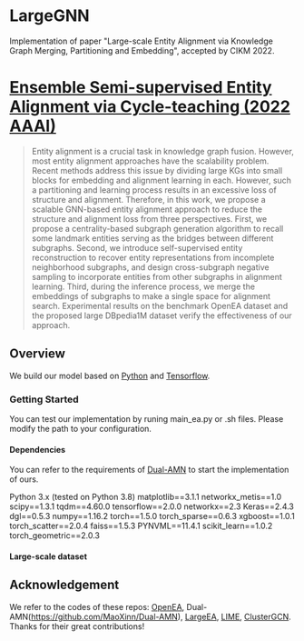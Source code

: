 # LargeGNN
Implementation of paper "Large-scale Entity Alignment via Knowledge Graph Merging, Partitioning and Embedding", accepted by CIKM 2022.

# [Ensemble Semi-supervised Entity Alignment via Cycle-teaching (2022 AAAI)](https://arxiv.org/pdf/2208.11125.pdf)

> Entity alignment is a crucial task in knowledge graph fusion. However, most entity alignment approaches have the scalability problem. Recent methods address this issue by dividing large KGs into small blocks for embedding and alignment learning in each. However, such a partitioning and learning process results in an excessive loss of structure and alignment. Therefore, in this work, we propose a scalable GNN-based entity alignment approach to reduce the structure and alignment loss from three perspectives. First, we propose a centrality-based subgraph generation algorithm to recall some landmark entities serving as the bridges between different subgraphs. Second, we introduce self-supervised entity reconstruction to recover entity representations from incomplete neighborhood subgraphs, and design cross-subgraph negative sampling to incorporate entities from other subgraphs in alignment learning. Third,
during the inference process, we merge the embeddings of subgraphs to make a single space for alignment search. Experimental results on the benchmark OpenEA dataset and the proposed large DBpedia1M dataset verify the effectiveness of our approach.


## Overview

We build our model based on [Python](https://www.python.org/) and [Tensorflow](https://www.tensorflow.org/). 

### Getting Started
You can test our implementation by runing main_ea.py or .sh files. Please modify the path to your configuration. 

#### Dependencies
You can refer to the requirements of [Dual-AMN](https://github.com/MaoXinn/Dual-AMN) to start the implementation of ours.

Python 3.x (tested on Python 3.8)
matplotlib==3.1.1
networkx_metis==1.0
scipy==1.3.1
tqdm==4.60.0
tensorflow==2.0.0
networkx==2.3
Keras==2.4.3
dgl==0.5.3
numpy==1.16.2
torch==1.5.0
torch_sparse==0.6.3
xgboost==1.0.1
torch_scatter==2.0.4
faiss==1.5.3
PYNVML==11.4.1
scikit_learn==1.0.2
torch_geometric==2.0.3

#### Large-scale dataset


## Acknowledgement
We refer to the codes of these repos: [OpenEA](https://github.com/nju-websoft/OpenEA), Dual-AMN(https://github.com/MaoXinn/Dual-AMN), [LargeEA](https://github.com/ZJU-DAILY/LargeEA), [LIME](https://github.com/DexterZeng/LIME), [ClusterGCN](https://github.com/benedekrozemberczki/ClusterGCN).
Thanks for their great contributions!

